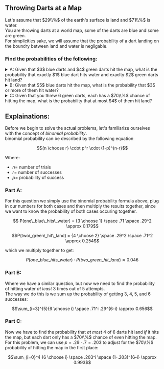 ## Throwing Darts at a Map
Let's assume that $29\\%$ of the earth's surface is land and $71\\%$ is water.  
You are throwing darts at a world map, some of the darts are blue and some are green.  
For simplicities sake, we will assume that the probability of a dart landing on the boundry between land and water is negligable.  
### Find the probabilities of the following:  
<details><summary>A: Given that $3$ blue darts and $4$ green darts hit the map, what is the probability that exactly $1$ blue dart hits water and exaclty $2$ green darts hit land?</summary>0.046</details>
<details><summary>B: Given that $5$ blue darts hit the map, what is the probability that $3$ or more of them hit water?</summary>0.656</details>
<details><summary>C: Given that you threw 6 green darts, each has a $70\\%$ chance of hitting the map, what is the probability that at most $4$ of them hit land?</summary>0.998</details>

## Explainations:
Before we begin to solve the actual problems, let's familiarize ourselves with the concept of *binomial probability*.  
binomial probability can be described by the following equation:  
```math
{n \choose r} \cdot p^r \cdot (1-p)^{n-r}
```
Where:  
  * $n =$ number of trials
  * $r =$ number of successes
  * $p =$ probability of success

### Part A:
For this question we simply use the binomial probability formula above, plug in our numbers for both cases and then multiply the results together, since we want to know the probability of both cases occuring together.  

```math
  P(one\_blue\_hits\_water) = {3 \choose 1} \space .71 \space .29^2 \approx 0.179
```
```math
P(two\_green\_hit\_land) = {4 \choose 2} \space .29^2 \space .71^2 \approx 0.254
```
which we multiply together to get:
```math
P(one\_blue\_hits\_water) \cdot P(two\_green\_hit\_land) \approx 0.046
```
### Part B:
Where we have a similar question, but now we need to find the probability of hitting water *at least* $3$ times out of $5$ attempts.  
The way we do this is we sum up the probability of getting $3$, $4$, $5$, and $6$ successes:
```math
\sum_{i=3}^{5}{6 \choose i} \space .71^i .29^{6-i} \approx 0.656
```
### Part C:
Now we have to find the probability that *at most* $4$ of $6$ darts hit land *if* it hits the map, but each dart only has a $70\\%$ chance of even hitting the map.  
For this problem, we can use $p = .29 \cdot .7 = .203$ to adjust for the $70\\%$ probability of hitting the map in the first place:
```math
\sum_{i=0}^4 {6 \choose i} \space .203^i \space (1-.203)^{6-i} \approx 0.993
```
